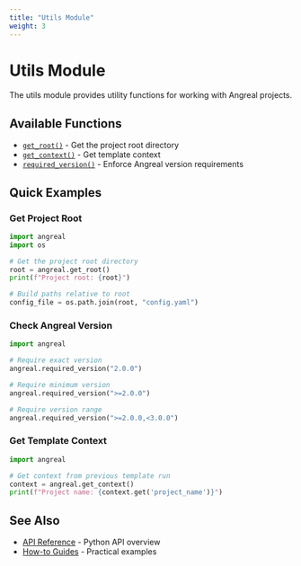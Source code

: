 ```yaml
---
title: "Utils Module"
weight: 3
---
```


# Utils Module

The utils module provides utility functions for working with Angreal projects.

## Available Functions

- [`get_root()`](/reference/python-api/utils/get_root) - Get the project root directory
- [`get_context()`](/reference/python-api/utils/get_context) - Get template context
- [`required_version()`](/reference/python-api/utils/required_version) - Enforce Angreal version requirements

## Quick Examples

### Get Project Root
```python
import angreal
import os

# Get the project root directory
root = angreal.get_root()
print(f"Project root: {root}")

# Build paths relative to root
config_file = os.path.join(root, "config.yaml")
```

### Check Angreal Version
```python
import angreal

# Require exact version
angreal.required_version("2.0.0")

# Require minimum version
angreal.required_version(">=2.0.0")

# Require version range
angreal.required_version(">=2.0.0,<3.0.0")
```

### Get Template Context
```python
import angreal

# Get context from previous template run
context = angreal.get_context()
print(f"Project name: {context.get('project_name')}")
```

## See Also

- [API Reference](/reference/python-api) - Python API overview
- [How-to Guides](/how-to-guides) - Practical examples
